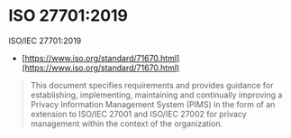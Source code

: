 # ISO 27701:2019

ISO/IEC 27701:2019

- [https://www.iso.org/standard/71670.html](https://www.iso.org/standard/71670.html)

> This document specifies requirements and provides guidance for establishing, implementing, maintaining and continually improving a Privacy Information Management System (PIMS) in the form of an extension to ISO/IEC 27001 and ISO/IEC 27002 for privacy management within the context of the organization.
